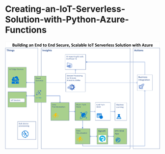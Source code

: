 # Creating-an-IoT-Serverless-Solution-with-Python-Azure-Functions

![](./docs/resources/python-azure-functions-solution.png)

